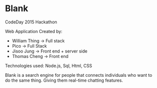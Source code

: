 # Blank

CodeDay 2015 Hackathon 

Web Application Created by:

* William Thing -> 	Full stack
* Pico -> 			Full Stack
* Jisoo Jung ->		Front end + server side
* Thomas Cheng ->		Front end

Technologies used: Node.js, Sql, Html, CSS

Blank is a search engine for people that connects individuals who want to do the same thing. Giving them real-time chatting features.